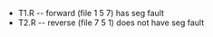 * T1.R -- forward (file 1 5 7) has seg fault
* T2.R -- reverse (file 7 5 1) does not have seg fault

